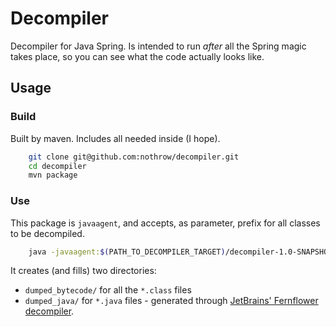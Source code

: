 # Decompiler
Decompiler for Java Spring. Is intended to run _after_ all the Spring magic takes place, so you can see what the code actually looks like.

## Usage

### Build

Built by maven. Includes all needed inside (I hope).

```sh
    git clone git@github.com:nothrow/decompiler.git
    cd decompiler
    mvn package
```

### Use

This package is `javaagent`, and accepts, as parameter, prefix for all classes to be decompiled.

```sh
    java -javaagent:$(PATH_TO_DECOMPILER_TARGET)/decompiler-1.0-SNAPSHOT.jar=cz.nothrow -jar my-spring-application.jar
```

It creates (and fills) two directories:

- `dumped_bytecode/` for all the `*.class` files
- `dumped_java/` for `*.java` files - generated through [JetBrains' Fernflower decompiler](https://github.com/JetBrains/intellij-community/tree/master/plugins/java-decompiler/engine). 
